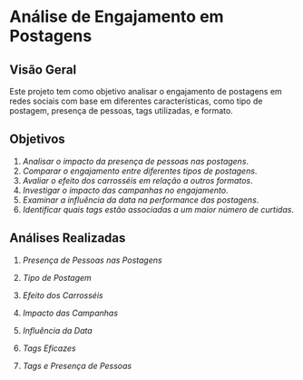 # Análise de Engajamento em Postagens

## Visão Geral

Este projeto tem como objetivo analisar o engajamento de postagens em redes sociais com base em diferentes características, como tipo de postagem, presença de pessoas, tags utilizadas, e formato. 

## Objetivos

1. *Analisar o impacto da presença de pessoas nas postagens*.
2. *Comparar o engajamento entre diferentes tipos de postagens*.
3. *Avaliar o efeito dos carrosséis em relação a outros formatos*.
4. *Investigar o impacto das campanhas no engajamento*.
5. *Examinar a influência da data na performance das postagens*.
6. *Identificar quais tags estão associadas a um maior número de curtidas*.

## Análises Realizadas

1. *Presença de Pessoas nas Postagens*

2. *Tipo de Postagem*
  
3. *Efeito dos Carrosséis*
   
4. *Impacto das Campanhas*

5. *Influência da Data*

6. *Tags Eficazes*

7. *Tags e Presença de Pessoas*
